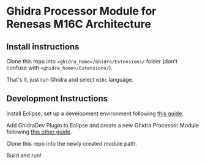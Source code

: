 # Ghidra Processor Module for Renesas M16C Architecture

## Install instructions

Clone this repo into `<ghidra_home>/Ghidra/Extensions/` folder
(don't confuse with `<ghidra_home>/Extensions/`).

That's it, just run Ghidra and select `m16c` language.

## Development Instructions

Install Eclipse, set up a development environment following [this guide](https://github.com/NationalSecurityAgency/ghidra/blob/master/DevGuide.md).

Add GhidraDev Plugin to Eclipse and create a new Ghidra Processor Module following [this other guide](https://spinsel.dev/2020/06/17/ghidra-brainfuck-processor-1.html).

Clone this repo into the newly created module path.

Build and run!
